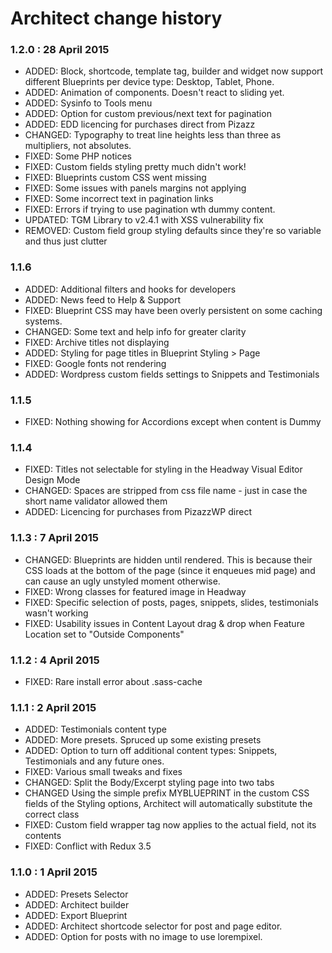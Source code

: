 # Architect change history 
### 1.2.0 : 28 April 2015 
*  ADDED: Block, shortcode, template tag, builder and widget now support different  Blueprints per device type: Desktop, Tablet, Phone.
*  ADDED: Animation of components. Doesn't react to sliding yet.
*  ADDED: Sysinfo to Tools menu
*  ADDED: Option for custom previous/next text for pagination
*  ADDED: EDD licencing for purchases direct from Pizazz
*  CHANGED: Typography to treat line heights less than three as multipliers, not absolutes.
*  FIXED: Some PHP notices
*  FIXED: Custom fields styling pretty much didn't work!
*  FIXED: Blueprints custom CSS went missing
*  FIXED: Some issues with panels margins not applying
*  FIXED: Some incorrect text in pagination links
*  FIXED: Errors if trying to use pagination wth dummy content.
*  UPDATED: TGM Library to v2.4.1 with XSS vulnerability fix
*  REMOVED: Custom field group styling defaults since they're so variable and thus just clutter

### 1.1.6 
*  ADDED: Additional filters and hooks for developers
*  ADDED: News feed to Help & Support
*  FIXED: Blueprint CSS may have been overly persistent on some caching systems.
*  CHANGED: Some text and help info for greater clarity
*  FIXED: Archive titles not displaying
*  ADDED: Styling for page titles in Blueprint Styling > Page
*  FIXED: Google fonts not rendering
*  ADDED: Wordpress custom fields settings to Snippets and Testimonials

### 1.1.5 
*  FIXED: Nothing showing for Accordions except when content is Dummy

### 1.1.4 
*  FIXED: Titles not selectable for styling in the Headway Visual Editor Design Mode
*  CHANGED: Spaces are stripped from css file name - just in case the short name validator allowed them
*  ADDED: Licencing for purchases from PizazzWP direct

### 1.1.3 : 7 April 2015
*  CHANGED: Blueprints are hidden until rendered. This is because their CSS loads at the bottom of the page (since it enqueues mid page) and can cause an ugly unstyled moment otherwise.
*  FIXED: Wrong classes for featured image in Headway
*  FIXED: Specific selection of posts, pages, snippets, slides, testimonials wasn't working
*  FIXED: Usability issues in Content Layout drag & drop when Feature Location set to "Outside Components"

### 1.1.2 : 4 April 2015 
*  FIXED: Rare install error about .sass-cache

### 1.1.1  : 2 April 2015
*  ADDED: Testimonials content type
*  ADDED: More presets. Spruced up some existing presets
*  ADDED: Option to turn off additional content types: Snippets, Testimonials and any future ones.
*  FIXED: Various small tweaks and fixes
*  CHANGED: Split the Body/Excerpt styling page into two tabs
*  CHANGED Using the simple prefix MYBLUEPRINT in the custom CSS fields of the Styling options, Architect will automatically substitute the correct class
*  FIXED: Custom field wrapper tag now applies to the actual field, not its contents
*  FIXED: Conflict with Redux 3.5

### 1.1.0 : 1 April 2015
*  ADDED: Presets Selector
*  ADDED: Architect builder 
*  ADDED: Export Blueprint
*  ADDED: Architect shortcode selector for post and page editor.
*  ADDED: Option for posts with no image to use lorempixel.
